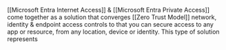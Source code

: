 [[Microsoft Entra Internet Access]] & [[Microsoft Entra Private Access]] come together as a solution that converges [[Zero Trust Model]] network, identity & endpoint access controls to that you can secure access to any app or resource, from any location, device or identity. This type of solution represents